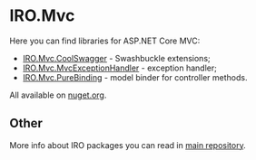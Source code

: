 # IRO.Mvc

Here you can find libraries for ASP.NET Core MVC:
- [IRO.Mvc.CoolSwagger](src/Mvc/IRO.Mvc.CoolSwagger) - Swashbuckle extensions;
- [IRO.Mvc.MvcExceptionHandler](src/Mvc/IRO.Mvc.MvcExceptionHandler) - exception handler;
- [IRO.Mvc.PureBinding](src/Mvc/IRO.Mvc.PureBinding) - model binder for controller methods.

All available on [nuget.org](nuget.org).

## Other

More info about IRO packages you can read in [main repository](https://github.com/IT-rolling-out/IRO).